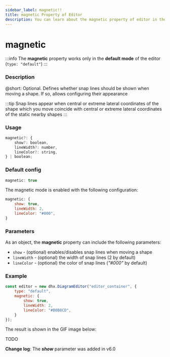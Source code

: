 ```yaml
---
sidebar_label: magnetic!!
title: magnetic Property of Editor
description: You can learn about the magnetic property of editor in the documentation of the DHTMLX JavaScript Diagram library. Browse developer guides and API reference, try out code examples and live demos, and download a free 30-day evaluation version of DHTMLX Diagram.
---
```


# magnetic

:::info
The **magnetic** property works only in the **default mode** of the editor (`type: "default"`)
:::

### Description

@short: Optional. Defines whether snap lines should be shown when moving a shape. If so, allows configuring their appearance

:::tip
Snap lines appear when central or extreme lateral coordinates of the shape which you move coincide with central or extreme lateral coordinates of the static nearby shapes
:::

### Usage

~~~js
magnetic?: {
    show?: boolean,
    lineWidth?: number,
    lineColor?: string,
} | boolean;
~~~

### Default config

~~~js
magnetic: true 
~~~

The magnetic mode is enabled with the following configuration:

~~~js
magnetic: {
    show: true,
    lineWidth: 2,
    lineColor: "#000",
}
~~~

### Parameters

As an object, the **magnetic** property can include the following parameters:

- `show` - (optional) enables/disables snap lines when moving a shape
- `lineWidth` - (optional) the width of snap lines (2 by default)
- `lineColor` - (optional) the color of snap lines (*"#000"* by default)

### Example

~~~js {3-7}
const editor = new dhx.DiagramEditor("editor_container", {
    type: "default",
    magnetic: {
        show: true,
        lineWidth: 2,
        lineColor: "#B0B8CD",
    }
});
~~~

The result is shown in the GIF image below:

TODO

**Change log**: The ***show*** parameter was added in v6.0